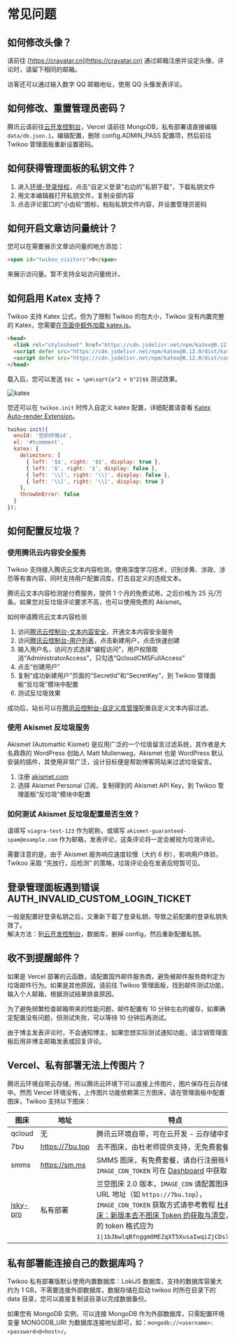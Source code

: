 # 常见问题

## 如何修改头像？

请前往 [https://cravatar.cn](https://cravatar.cn) 通过邮箱注册并设定头像，评论时，请留下相同的邮箱。

访客还可以通过输入数字 QQ 邮箱地址，使用 QQ 头像发表评论。

## 如何修改、重置管理员密码？

腾讯云请前往[云开发控制台](https://console.cloud.tencent.com/tcb/database/collection/config)，Vercel 请前往 MongoDB，私有部署请直接编辑 `data/db.json.1`，编辑配置，删除 config.ADMIN_PASS 配置项，然后前往 Twikoo 管理面板重新设置密码。

## 如何获得管理面板的私钥文件？

1. 进入[环境-登录授权](https://console.cloud.tencent.com/tcb/env/login)，点击“自定义登录”右边的“私钥下载”，下载私钥文件
2. 用文本编辑器打开私钥文件，复制全部内容
3. 点击评论窗口的“小齿轮”图标，粘贴私钥文件内容，并设置管理员密码

## 如何开启文章访问量统计？

您可以在需要展示文章访问量的地方添加：

``` html
<span id="twikoo_visitors">0</span>
```

来展示访问量。暂不支持全站访问量统计。

## 如何启用 Katex 支持？

Twikoo 支持 Katex 公式，但为了限制 Twikoo 的包大小，Twikoo 没有内置完整的 Katex，您需要[在页面中额外加载 katex.js](https://katex.org/docs/browser.html)。

``` html
<head>
  <link rel="stylesheet" href="https://cdn.jsdelivr.net/npm/katex@0.12.0/dist/katex.min.css" integrity="sha384-AfEj0r4/OFrOo5t7NnNe46zW/tFgW6x/bCJG8FqQCEo3+Aro6EYUG4+cU+KJWu/X" crossorigin="anonymous">
  <script defer src="https://cdn.jsdelivr.net/npm/katex@0.12.0/dist/katex.min.js" integrity="sha384-g7c+Jr9ZivxKLnZTDUhnkOnsh30B4H0rpLUpJ4jAIKs4fnJI+sEnkvrMWph2EDg4" crossorigin="anonymous"></script>
  <script defer src="https://cdn.jsdelivr.net/npm/katex@0.12.0/dist/contrib/auto-render.min.js" integrity="sha384-mll67QQFJfxn0IYznZYonOWZ644AWYC+Pt2cHqMaRhXVrursRwvLnLaebdGIlYNa" crossorigin="anonymous"></script>
</head>
```

载入后，您可以发送 `$$c = \pm\sqrt{a^2 + b^2}$$` 测试效果。

![katex](./static/katex.png)

您还可以在 `twikoo.init` 时传入自定义 katex 配置，详细配置请查看 [Katex Auto-render Extension](https://katex.org/docs/autorender.html)。

``` js
twikoo.init({
  envId: '您的环境id',
  el: '#tcomment',
  katex: {
    delimiters: [
      { left: '$$', right: '$$', display: true },
      { left: '$', right: '$', display: false },
      { left: '\\(', right: '\\)', display: false },
      { left: '\\[', right: '\\]', display: true }
    ],
    throwOnError: false
  }
});
```

## 如何配置反垃圾？

### 使用腾讯云内容安全服务

Twikoo 支持接入腾讯云文本内容检测，使用深度学习技术，识别涉黄、涉政、涉恐等有害内容，同时支持用户配置词库，打击自定义的违规文本。

腾讯云文本内容检测是付费服务，提供 1 个月的免费试用，之后价格为 25 元/万条。如果您对反垃圾评论要求不高，也可以使用免费的 Akismet。

如何申请腾讯云文本内容检测

1. 访问[腾讯云控制台-文本内容安全](https://console.cloud.tencent.com/cms/text/overview)，开通文本内容安全服务
2. 访问[腾讯云控制台-用户列表](https://console.cloud.tencent.com/cam)，点击新建用户，点击快速创建
3. 输入用户名，访问方式选择“编程访问”，用户权限取消“AdministratorAccess”，只勾选“QcloudCMSFullAccess”
4. 点击“创建用户”
5. 复制“成功新建用户”页面的“SecretId”和“SecretKey”，到 Twikoo 管理面板“反垃圾”模块中配置
6. 测试反垃圾效果

成功后，站长可以在[腾讯云控制台-自定义库管理](https://console.cloud.tencent.com/cms/text/lib)配置自定义文本内容过滤。

### 使用 Akismet 反垃圾服务

Akismet (Automattic Kismet) 是应用广泛的一个垃圾留言过滤系统，其作者是大名鼎鼎的 WordPress 创始人 Matt Mullenweg，Akismet 也是 WordPress 默认安装的插件，其使用非常广泛，设计目标便是帮助博客网站来过滤垃圾留言。

1. 注册 [akismet.com](https://akismet.com)
2. 选择 Akismet Personal 订阅，复制得到的 Akismet API Key，到 Twikoo 管理面板“反垃圾”模块中配置

### 如何测试 Akismet 反垃圾配置是否生效？

请填写 `viagra-test-123` 作为昵称，或填写 `akismet-guaranteed-spam@example.com` 作为邮箱，发表评论，这条评论将一定会被视为垃圾评论。

需要注意的是，由于 Akismet 服务响应速度较慢（大约 6 秒），影响用户体验，Twikoo 采取 “先放行，后检测” 的策略，垃圾评论会在发表后短暂可见。

## 登录管理面板遇到错误 AUTH_INVALID_CUSTOM_LOGIN_TICKET

一般是配置好登录私钥之后，又重新下载了登录私钥，导致之前配置的登录私钥失效了。<br>
解决方法：到[云开发控制台](https://console.cloud.tencent.com/tcb/database/collection/config)，数据库，删掉 config，然后重新配置私钥。

## 收不到提醒邮件？

如果是 Vercel 部署的云函数，请配置国外邮件服务商，避免被邮件服务商判定为垃圾邮件行为。如果是其他原因，请前往 Twikoo 管理面板，找到邮件测试功能，输入个人邮箱，根据测试结果排查原因。

为了避免频繁检查邮箱带来的性能问题，邮件配置有 10 分钟左右的缓存，如果确定配置没有问题，但测试失败，可以等待 10 分钟后再测试。

由于博主发表评论时，不会通知博主，如果您想实际测试通知功能，请注销管理面板后用非博主邮箱发表或回复评论。

## Vercel、私有部署无法上传图片？

腾讯云环境自带云存储，所以腾讯云环境下可以直接上传图片，图片保存在云存储中。然而 Vercel 环境没有，上传图片功能依赖第三方图床，请在管理面板中配置图床，Twikoo 支持以下图床：

| 图床 | 地址 | 特点 |
| ---- | ---- | ---- |
| qcloud | 无 | 腾讯云环境自带，可在云开发 - 云存储中查看 |
| 7bu | https://7bu.top | 去不图床，由杜老师提供支持，无免费套餐 |
| smms | https://sm.ms | SMMS 图床，有免费套餐，请自行注册账号，`IMAGE_CDN_TOKEN` 可在 [Dashboard](https://sm.ms/home/apitoken) 中获取 |
| [lsky-pro](https://www.lsky.pro) | 私有部署 | 兰空图床 2.0 版本，`IMAGE_CDN` 请配置图床首页 URL 地址（如 `https://7bu.top`），`IMAGE_CDN_TOKEN` 获取方式请参考教程 [杜老师说图床：新版本去不图床 Token 的获取与清空](https://dusays.com/454/)，获取到的 token 格式应为 `1\|1bJbwlqBfnggmOMEZqXT5XusaIwqiZjCDs7r1Ob5`） |

## 私有部署能连接自己的数据库吗？

Twikoo 私有部署版默认使用内置数据库：LokiJS 数据库，支持的数据库容量大约为 1 GB，不需要连接外部数据库，数据存储在启动 twikoo 时所在目录下的 data 目录，您可以直接复制该目录以完成数据备份。

如果您有 MongoDB 实例，可以连接 MongoDB 作为外部数据库，只需配置环境变量 MONGODB_URI 为数据库连接地址即可，如：`mongodb://<username>:<password>@<host>/`。
